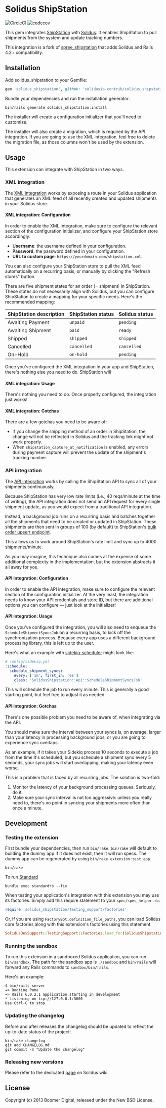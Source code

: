 # Solidus ShipStation

[![CircleCI](https://circleci.com/gh/solidusio-contrib/solidus_shipstation.svg?style=shield)](https://circleci.com/gh/solidusio-contrib/solidus_shipstation)
[![codecov](https://codecov.io/gh/solidusio-contrib/solidus_shipstation/branch/master/graph/badge.svg)](https://codecov.io/gh/solidusio-contrib/solidus_shipstation)

This gem integrates [ShipStation](http://www.shipstation.com) with [Solidus](http://solidus.io). It
enables ShipStation to pull shipments from the system and update tracking numbers.

This integration is a fork of [spree_shipstation](https://github.com/DynamoMTL/spree_shipstation)
that adds Solidus and Rails 4.2+ compatibility.

## Installation

Add solidus_shipstation to your Gemfile:

```ruby
gem 'solidus_shipstation', github: 'solidusio-contrib/solidus_shipstation'
```

Bundle your dependencies and run the installation generator:

```shell
bin/rails generate solidus_shipstation:install
```

The installer will create a configuration initializer that you'll need to customize.

The installer will also create a migration, which is required by the API integration. If you are
going to use the XML integration, feel free to delete the migration file, as those columns won't be
used by the extension.

## Usage

This extension can integrate with ShipStation in two ways.

### XML integration

The [XML integration](https://help.shipstation.com/hc/en-us/articles/360025856192-Custom-Store-Development-Guide)
works by exposing a route in your Solidus application that generates an XML feed of all recently
created and updated shipments in your Solidus store.

#### XML integration: Configuration

In order to enable the XML integration, make sure to configure the relevant section of the
configuration initializer, and configure your ShipStation store accordingly:

- **Username**: the username defined in your configuration.
- **Password**: the password defined in your configuration.
- **URL to custom page**: `https://yourdomain.com/shipstation.xml`.

You can also configure your ShipStation store to pull the XML feed automatically on a recurring
basis, or manually by clicking the "Refresh stores" button.

There are five shipment states for an order (= shipment) in ShipStation. These states do not
necessarily align with Solidus, but you can configure ShipStation to create a mapping for your
specific needs. Here's the recommended mapping:

ShipStation description | ShipStation status | Solidus status
------------------------|--------------------|---------------
Awaiting Payment        | `unpaid`           | `pending`
Awaiting Shipment       | `paid`             | `ready`
Shipped                 | `shipped`          | `shipped`
Cancelled               | `cancelled`        | `cancelled`
On-Hold                 | `on-hold`          | `pending`

Once you've configured the XML integration in your app and ShipStation, there's nothing else you
need to do. ShipStation will

#### XML integration: Usage

There's nothing you need to do. Once properly configured, the integration just works!

#### XML integration: Gotchas

There are a few gotchas you need to be aware of:

- If you change the shipping method of an order in ShipStation, the change will not be reflected in
  Solidus and the tracking link might not work properly.
- When `shipstation_capture_at_notification` is enabled, any errors during payment capture will
  prevent the update of the shipment's tracking number.

### API integration

The [API integration](https://www.shipstation.com/docs/api/) works by calling the ShipStation API
to sync all of your shipments continuously.

Because ShipStation has very low rate limits (i.e., 40 reqs/minute at the time of writing), the
API integration does not send an API request for every single shipment update, as you would expect
from a traditional API integration.

Instead, a background job runs on a recurring basis and batches together all the shipments that need
to be created or updated in ShipStation. These shipments are then sent in groups of 100 (by default)
to ShipStation's [bulk order upsert endpoint](https://www.shipstation.com/docs/api/orders/create-update-multiple-orders/).

This allows us to work around ShipStation's rate limit and sync up to 4000 shipments/minute.

As you may imagine, this technique also comes at the expense of some additional complexity in the
implementation, but the extension abstracts it all away for you.

#### API integration: Configuration

In order to enable the API integration, make sure to configure the relevant section of the
configuration initializer. At the very least, the integration needs to know your API credentials
and store ID, but there are additional options you can configure — just look at the initializer!

#### API integration: Usage

Once you've configured the integration, you will also need to enqueue the `ScheduleShipmentSyncsJob`
on a recurring basis, to kick off the synchronization process. Because every app uses a different
background processing library, this is left up to the user.

Here's what an example with [sidekiq-scheduler](https://github.com/moove-it/sidekiq-scheduler) might
look like:

```yaml
# config/sidekiq.yml
:schedule:
  schedule_shipment_syncs:
    every: ['1m', first_in: '0s']
    class: 'SolidusShipstation::Api::ScheduleShipmentSyncsJob'
```

This will schedule the job to run every minute. This is generally a good starting point, but feel
free to adjust it as needed.

#### API integration: Gotchas

There's one possible problem you need to be aware of, when integrating via the API.

You should make sure the interval between your syncs is, on average, larger than your latency in
processing background jobs, or you are going to experience sync overlaps.

As an example, if it takes your Sidekiq process 10 seconds to execute a job from the time it's
scheduled, but you schedule a shipment sync every 5 seconds, your sync jobs will start overlapping,
making your latency even worse.

This is a problem that is faced by all recurring jobs. The solution is two-fold:

1. Monitor the latency of your background processing queues. Seriously, do it.
2. Make sure your sync interval is not too aggressive: unless you really need to, there's no point
   in syncing your shipments more often than once a minute.

## Development

### Testing the extension

First bundle your dependencies, then run `bin/rake`. `bin/rake` will default to building the dummy
app if it does not exist, then it will run specs. The dummy app can be regenerated by using
`bin/rake extension:test_app`.

```shell
bin/rake
```

To run [Standard](https://github.com/standardrb/standard)

```shell
bundle exec standardrb --fix
```

When testing your application's integration with this extension you may use its factories.
Simply add this require statement to your `spec/spec_helper.rb`:

```ruby
require 'solidus_shipstation/testing_support/factories'
```

Or, if you are using `FactoryBot.definition_file_paths`, you can load Solidus core
factories along with this extension's factories using this statement:

```ruby
SolidusDevSupport::TestingSupport::Factories.load_for(SolidusShipstation::Engine)
```

### Running the sandbox

To run this extension in a sandboxed Solidus application, you can run `bin/sandbox`. The path for
the sandbox app is `./sandbox` and `bin/rails` will forward any Rails commands to
`sandbox/bin/rails`.

Here's an example:

```
$ bin/rails server
=> Booting Puma
=> Rails 6.0.2.1 application starting in development
* Listening on tcp://127.0.0.1:3000
Use Ctrl-C to stop
```

### Updating the changelog

Before and after releases the changelog should be updated to reflect the up-to-date status of
the project:

```shell
bin/rake changelog
git add CHANGELOG.md
git commit -m "Update the changelog"
```

### Releasing new versions

Please refer to the dedicated [page](https://github.com/solidusio/solidus/wiki/How-to-release-extensions) on Solidus wiki.

## License

Copyright (c) 2013 Boomer Digital, released under the New BSD License.
